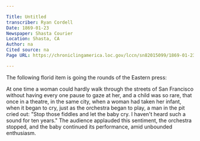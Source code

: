 ```yaml
---

Title: Untitled
transcriber: Ryan Cordell
Date: 1869-01-23    
Newspaper: Shasta Courier
Location: Shasta, CA
Author: na
Cited source: na
Page URL: https://chroniclingamerica.loc.gov/lccn/sn82015099/1869-01-23/ed-1/seq-4/

---
```


The following florid item is going the rounds of the Eastern press:

At one time a woman could hardly walk through the streets of San Francisco without having every one pause to gaze at her, and a child was so rare, that once in a theatre, in the same city, when a woman had taken her infant, when it began to cry, just as the orchestra began to play, a man in the pit cried out: "Stop those fiddles and let the baby cry. I haven't heard such a sound for ten years." The audience applauded this sentiment, the orchestra stopped, and the baby continued its performance, amid unbounded enthusiasm. 
